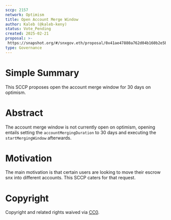 ```yaml
---
sccp: 2157
network: Optimism 
title: Open Account Merge Window
author: Kaleb (@kaleb-keny)
status: Vote_Pending
created: 2025-02-21
proposal: >-
 https://snapshot.org/#/snxgov.eth/proposal/0x41ae47880a762d04b160b2e5b4d5f2bfbacdc92a2f6eec081ce91a1db4c73901
type: Governance
---
```


# Simple Summary

This SCCP proposes open the account merge window for 30 days on optimism.

# Abstract

The account merge window is not currently open on optimism, opening entails setting the `accountMergingDuration` to 30 days and executing the `startMergingWindow` afterwards.

# Motivation

The main motivation is that certain users are looking to move their escrow snx into different accounts. This SCCP caters for that request.


# Copyright
Copyright and related rights waived via [CC0](https://creativecommons.org/publicdomain/zero/1.0/).
